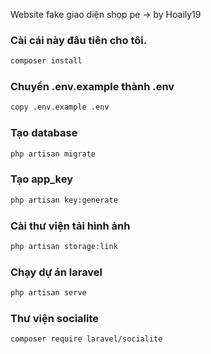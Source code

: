Website fake giao diện shọp pe -> by Hoaily19

### Cài cái này đâu tiên cho tôi.
```bash
composer install
```
### Chuyển .env.example thành .env
```bash
copy .env.example .env
```
### Tạo database
```bash
php artisan migrate
```
### Tạo app_key
```bash
php artisan key:generate
```

### Cài thư viện tải hình ảnh
```bash
php artisan storage:link
```

### Chạy dự án laravel
```bash
php artisan serve
```
### Thư viện socialite 
```bash
composer require laravel/socialite
```